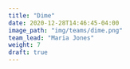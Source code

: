 ```yaml
---
title: "Dime"
date: 2020-12-28T14:46:45-04:00
image_path: "img/teams/dime.png"
team_lead: "Maria Jones"
weight: 7
draft: true
---
```


